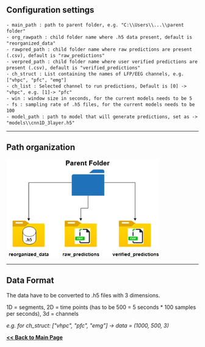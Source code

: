 
## Configuration settings

    - main_path : path to parent folder, e.g. "C:\\Users\\...\\parent folder"
    - org_rawpath : child folder name where .h5 data present, default is "reorganized_data"
    - rawpred_path : child folder name where raw predictions are present (.csv), default is "raw_predictions"
    - verpred_path : child folder name where user verified predictions are present (.csv), default is "verified_predictions" 
    - ch_struct : List containing the names of LFP/EEG channels, e.g. ["vhpc", "pfc", "emg"]
    - ch_list : Selected channel to run predictions, Default is [0] -> "vhpc", e.g. [1]-> "pfc"
    - win : window size in seconds, for the current models needs to be 5
    - fs : sampling rate of .h5 files, for the current models needs to be 100
    - model_path : path to model that will generate predictions, set as -> "models\\cnn1D_3layer.h5"
---
## Path organization

<img src="seizure-detect_paths.png" width="400">

---

## Data Format

The data have to be converted to .h5 files with 3 dimensions.

1D = segments, 2D = time points (has to be 500 = 5 seconds * 100 samples per seconds), 3d = channels

*e.g. for ch_struct: ["vhpc", "pfc", "emg"] -> data = (1000, 500, 3)*






**[<< Back to Main Page](/README.md)**
